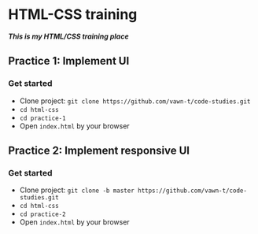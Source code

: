 # HTML-CSS training

**_This is my HTML/CSS training place_**

## Practice 1: Implement UI

### Get started

- Clone project: `git clone https://github.com/vawn-t/code-studies.git`
- `cd html-css`
- `cd practice-1`
- Open `index.html` by your browser

## Practice 2: Implement responsive UI

### Get started

- Clone project: `git clone -b master https://github.com/vawn-t/code-studies.git`
- `cd html-css`
- `cd practice-2`
- Open `index.html` by your browser

